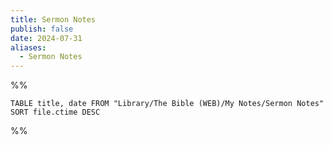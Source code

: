 ```yaml
---
title: Sermon Notes
publish: false
date: 2024-07-31
aliases:
  - Sermon Notes
---
```

%%
```dataview
TABLE title, date FROM "Library/The Bible (WEB)/My Notes/Sermon Notes"
SORT file.ctime DESC
```
%%

